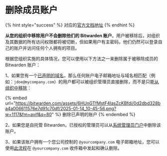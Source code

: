 # 删除成员账户

{% hint style="success" %}
对应的[官方文档地址](https://bitwarden.com/help/delete-member-accounts/)
{% endhint %}

**从您的组织中移除用户不会删除他们的 Bitwarden 账户**。用户被移除后，对组织及其数据的所有访问权限都将被切断，但如果用户有主密码，他们仍然可以登录自己的账户并访问任何个人拥有的项目。

根据您组织实施的具体情况，您可以使用以下方法之一来删除属于被移除成员的 Bitwarden 账户：

1、如果您有一个[已声明的域名](../../login-with-sso/claimed-domains.md)，那么任何账户电子邮箱地址与域名相匹配（例如：`jdoe@mycompany.com`）的用户都可以被组织管理员直接删除，而不是只能[从组织中移除](permanently-remove-access.md)：

{% embed url="https://bitwarden.com/assets/6HUnGTfMstF4IasZcKBfdi/0d2dbd328ba4a006611576e7d91c70df/2025-01-14_10-45-56.png?w=1117&fm=avif&q=80" %}
删除已声明的账户
{% endembed %}

2、如果您是自托管 Bitwarden，已授权的管理员可以从[系统管理员门户](../../../self-hosting/system-administrator-portal.md)中删除该账户。

3、如果该账户拥有一个您公司控制的 `@yourcompany.com` 电子邮箱地址，您可以使用[此流程](../../../plans-and-pricing/delete-an-account-or-organization.md#wu-xu-deng-lu)在 `@yourcompany.com` 收件箱中发起和确认删除。
